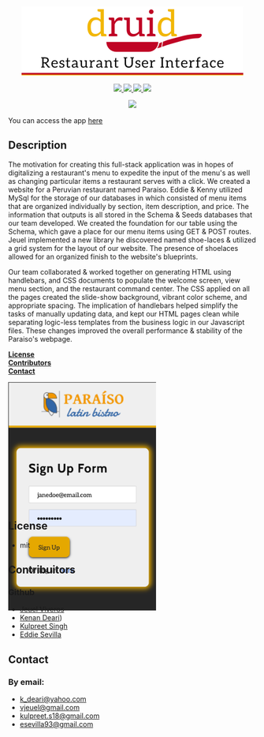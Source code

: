 <p align="center">
  <a href="">
    <img src="public/img/readMeLogo.jpg" width="450px">
  </a>
</p>

<p align="center">
  <a href="https://github.com/vjeuel">
    <img src="https://img.shields.io/badge/Author%3A-Jeuel%20Viveros-blue"/>
  </a>
  <a href="https://github.com/KenanDeari">
    <img src="https://img.shields.io/badge/Author%3A-Kenan%20Deari-blue"/>
  </a>
  <a href="https://github.com/ksingh-1">
    <img src="https://img.shields.io/badge/Author%3A-Kulpreet%20Singh-blue"/>
  </a>
  <a href="https://github.com/esevilla93">
    <img src="https://img.shields.io/badge/Author%3A-Eddie%20Sevilla-blue"/>
  </a>
</p>

<p align="center" >
  <img src="https://img.shields.io/badge/Release%20Version%20-1.1-orange"/>
</p>

You can access the app [here]()

## Description
The motivation for creating this full-stack application was in hopes of digitalizing a restaurant's menu to expedite the input of the menu's as well as changing particular items a restaurant serves with a click. We created a website for a Peruvian restaurant named Paraiso. Eddie & Kenny utilized MySql for the storage of our databases in which consisted of menu items that are organized individually by section, item description, and price. The information that outputs is all stored in the Schema & Seeds databases that our team developed. We created the foundation for our table using the Schema, which gave a place for our menu items using GET & POST routes. Jeuel implemented a new library he discovered named shoe-laces & utilized a grid system for the layout of our website. The presence of shoelaces allowed for an organized finish to the website's blueprints. 

Our team collaborated & worked together on generating HTML using handlebars, and CSS documents to populate the welcome screen, view menu section, and the restaurant command center. The CSS applied on all the pages created the slide-show background, vibrant color scheme, and appropriate spacing. The implication of handlebars helped simplify the tasks of manually updating data, and kept our HTML pages clean while separating logic-less templates from the business logic in our Javascript files. These changes improved the overall performance & stability of the Paraiso's webpage.


**[License](#License)**</br>
**[Contributors](#Contributors)**<br>
**[Contact](#Contact)**<br>


<p align="auto" margin="50px" style="width:300px;height:250px;">
  <a>
    <img src="public/img/sign-up.png"/></>
    <a>
</p>

## License
* mit

## Contribuitors
### Github
* [Jeuel Viveros](https://github.com/vjeuel)
* [Kenan Deari](https://github.com/KenanDeari))
* [Kulpreet Singh](https://github.com/ksingh-1)
* [Eddie Sevilla](https://github.com/esevilla93)

## Contact
### By email:
* k_deari@yahoo.com
* vjeuel@gmail.com
* kulpreet.s18@gmail.com
* esevilla93@gmail.com

<!-- Once we get everyone's pictures we can activate this -->
<!-- <img src="https://avatars2.githubusercontent.com/u/26153956?v=4" class="profile" align="left" height="100">

<img src="https://avatars3.githubusercontent.com/u/61893505?v=4" class="profile" align="left" height="100"> -->

